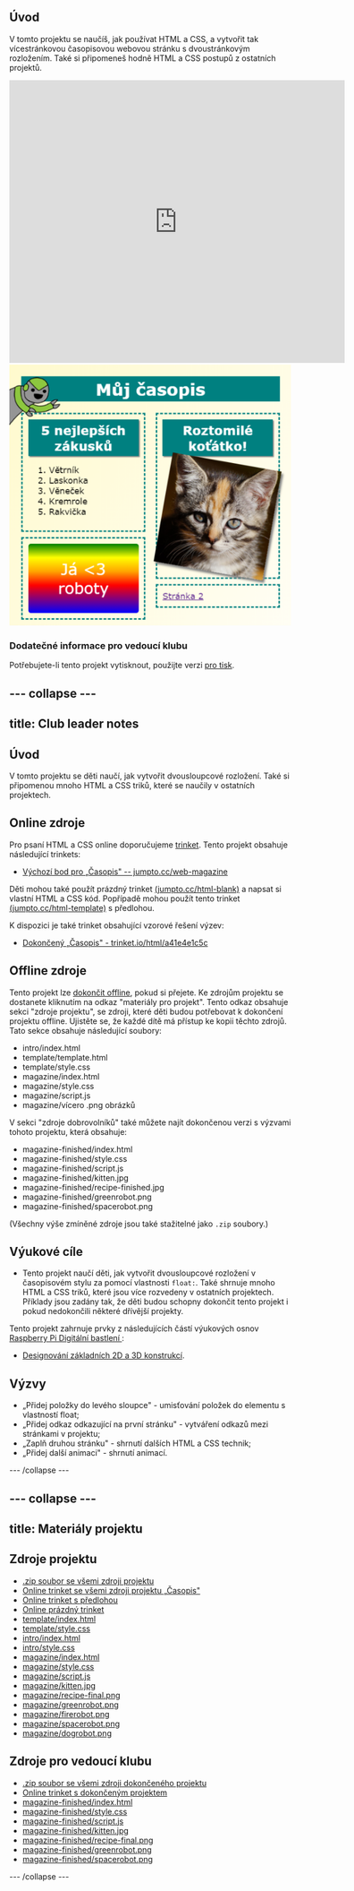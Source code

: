 ## Úvod

V tomto projektu se naučíš, jak používat HTML a CSS, a vytvořit tak vícestránkovou časopisovou webovou stránku s dvoustránkovým rozložením. Také si připomeneš hodně HTML a CSS postupů z ostatních projektů.

<div class="trinket">
  <iframe src="https://trinket.io/embed/html/a41e4e1c5c?outputOnly=true&start=result" width="600" height="505" frameborder="0" marginwidth="0" marginheight="0" allowfullscreen>
  </iframe>
  <img src="images/magazine-final.png">
</div>

### Dodatečné informace pro vedoucí klubu

Potřebujete-li tento projekt vytisknout, použijte verzi [pro tisk](https://projects.raspberrypi.org/cs-CZ/projects/magazine/print).

--- collapse ---
---
title: Club leader notes
---

## Úvod

V tomto projektu se děti naučí, jak vytvořit dvousloupcové rozložení. Také si připomenou mnoho HTML a CSS triků, které se naučily v ostatních projektech.

## Online zdroje

Pro psaní HTML a CSS online doporučujeme [trinket](https://trinket.io/). Tento projekt obsahuje následující trinkets:

* [Výchozí bod pro „Časopis" -- jumpto.cc/web-magazine](http://jumpto.cc/web-magazine)

Děti mohou také použít prázdný trinket [(jumpto.cc/html-blank)](http://jumpto.cc/html-blank) a napsat si vlastní HTML a CSS kód. Popřípadě mohou použít tento trinket [(jumpto.cc/html-template)](http://jumpto.cc/html-template) s předlohou.

K dispozici je také trinket obsahující vzorové řešení výzev:

* [Dokončený „Časopis" - trinket.io/html/a41e4e1c5c](https://trinket.io/html/a41e4e1c5c)

## Offline zdroje

Tento projekt lze [dokončit offline](https://rpf.io/html-offline), pokud si přejete. Ke zdrojům projektu se dostanete kliknutím na odkaz "materiály pro projekt". Tento odkaz obsahuje sekci "zdroje projektu", se zdroji, které děti budou potřebovat k dokončení projektu offline. Ujistěte se, že každé dítě má přístup ke kopii těchto zdrojů. Tato sekce obsahuje následující soubory:

* intro/index.html
* template/template.html
* template/style.css
* magazine/index.html
* magazine/style.css
* magazine/script.js
* magazine/vícero .png obrázků

V sekci "zdroje dobrovolníků" také můžete najít dokončenou verzi s výzvami tohoto projektu, která obsahuje:

* magazine-finished/index.html
* magazine-finished/style.css
* magazine-finished/script.js
* magazine-finished/kitten.jpg
* magazine-finished/recipe-finished.jpg
* magazine-finished/greenrobot.png
* magazine-finished/spacerobot.png

(Všechny výše zmíněné zdroje jsou také stažitelné jako `.zip` soubory.)

## Výukové cíle

* Tento projekt naučí děti, jak vytvořit dvousloupcové rozložení v časopisovém stylu za pomocí vlastnosti `float:`. Také shrnuje mnoho HTML a CSS triků, které jsou více rozvedeny v ostatních projektech. Příklady jsou zadány tak, že děti budou schopny dokončit tento projekt i pokud nedokončili některé dřívější projekty. 

Tento projekt zahrnuje prvky z následujících částí výukových osnov [ Raspberry Pi Digitální bastlení ](https://rpf.io/curriculum):

* [Designování základních 2D a 3D konstrukcí](https://www.raspberrypi.org/curriculum/design/creator).

## Výzvy

* „Přidej položky do levého sloupce" - umisťování položek do elementu s vlastností float;
* „Přidej odkaz odkazující na první stránku" - vytváření odkazů mezi stránkami v projektu;
* „Zaplň druhou stránku" - shrnutí dalších HTML a CSS technik;
* „Přidej další animaci" - shrnutí animací.

--- /collapse ---

--- collapse ---
---
title: Materiály projektu
---

## Zdroje projektu

* [.zip soubor se všemi zdroji projektu](https://rpf.io/p/cs-CZ/magazine-go)
* [Online trinket se všemi zdroji projektu „Časopis"](http://jumpto.cc/web-magazine)
* [Online trinket s předlohou](http://jumpto.cc/trinket-template)
* [Online prázdný trinket](http://jumpto.cc/trinket-blank)
* [template/index.html](resources/template-index.html)
* [template/style.css](resources/template-style.css)
* [intro/index.html](resources/intro-index.html)
* [intro/style.css](resources/intro-style.css)
* [magazine/index.html](resources/magazine-index.html)
* [magazine/style.css](resources/magazine-style.css)
* [magazine/script.js](resources/magazine-script.js)
* [magazine/kitten.jpg](resources/magazine-kitten.jpg)
* [magazine/recipe-final.png](resources/magazine-recipe-final.png)
* [magazine/greenrobot.png](resources/magazine-greenrobot.png)
* [magazine/firerobot.png](resources/magazine-firerobot.png)
* [magazine/spacerobot.png](resources/magazine-spacerobot.png)
* [magazine/dogrobot.png](resources/magazine-dogrobot.png)

## Zdroje pro vedoucí klubu

* [.zip soubor se všemi zdroji dokončeného projektu](https://rpf.io/p/cs-CZ/magazine-go)
* [Online trinket s dokončeným projektem](https://trinket.io/html/a41e4e1c5c)
* [magazine-finished/index.html](resources/magazine-finished-index.html)
* [magazine-finished/style.css](resources/magazine-finished-style.css)
* [magazine-finished/script.js](resources/magazine-finished-script.js)
* [magazine-finished/kitten.jpg](resources/magazine-finished-kitten.jpg)
* [magazine-finished/recipe-final.png](resources/magazine-finished-recipe-final.png)
* [magazine-finished/greenrobot.png](resources/magazine-finished-greenrobot.png)
* [magazine-finished/spacerobot.png](resources/magazine-finished-spacerobot.png)

--- /collapse ---